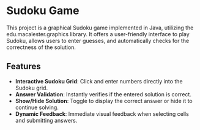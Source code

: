 # Sudoku Game

This project is a graphical Sudoku game implemented in Java, utilizing the edu.macalester.graphics library. It offers a user-friendly interface to play Sudoku, allows users to enter guesses, and automatically checks for the correctness of the solution.

## Features

- **Interactive Sudoku Grid**: Click and enter numbers directly into the Sudoku grid.
- **Answer Validation**: Instantly verifies if the entered solution is correct.
- **Show/Hide Solution**: Toggle to display the correct answer or hide it to continue solving.
- **Dynamic Feedback**: Immediate visual feedback when selecting cells and submitting answers.
